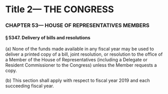 
# Title 2— THE CONGRESS
### CHAPTER 53— HOUSE OF REPRESENTATIVES MEMBERS
#### § 5347. Delivery of bills and resolutions

(a) None of the funds made available in any fiscal year may be used to deliver a printed copy of a bill, joint resolution, or resolution to the office of a Member of the House of Representatives (including a Delegate or Resident Commissioner to the Congress) unless the Member requests a copy.

(b) This section shall apply with respect to fiscal year 2019 and each succeeding fiscal year.
